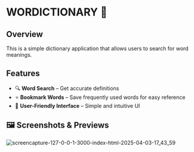 # WORDICTIONARY 📖  

## Overview  
This is a simple dictionary application that allows users to search for word meanings.

## Features  
- 🔍 **Word Search** – Get accurate definitions  
- ⭐ **Bookmark Words** – Save frequently used words for easy reference  
- 📌 **User-Friendly Interface** – Simple and intuitive UI  

## 🖼️ Screenshots & Previews
![screencapture-127-0-0-1-3000-index-html-2025-04-03-17_43_59](https://github.com/user-attachments/assets/a4c2aead-d815-4cd1-b600-373ac0c435bd)
